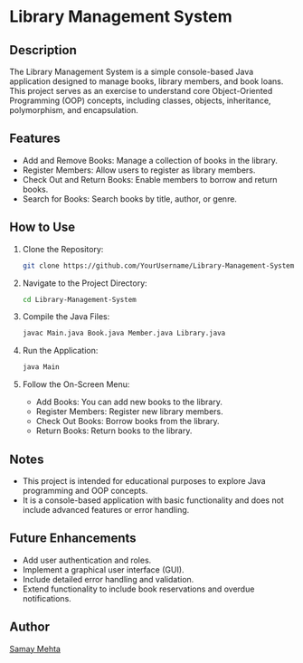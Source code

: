 # Library Management System

## Description

The Library Management System is a simple console-based Java application designed to manage books, library members, and book loans. This project serves as an exercise to understand core Object-Oriented Programming (OOP) concepts, including classes, objects, inheritance, polymorphism, and encapsulation.

## Features

- Add and Remove Books: Manage a collection of books in the library.
- Register Members: Allow users to register as library members.
- Check Out and Return Books: Enable members to borrow and return books.
- Search for Books: Search books by title, author, or genre.

## How to Use

1. Clone the Repository:
   ```bash
   git clone https://github.com/YourUsername/Library-Management-System.git
   ```

2. Navigate to the Project Directory:
   ```bash
   cd Library-Management-System
   ```

3. Compile the Java Files:
   ```bash
   javac Main.java Book.java Member.java Library.java
   ```

4. Run the Application:
   ```bash
   java Main
   ```

5. Follow the On-Screen Menu:
   - Add Books: You can add new books to the library.
   - Register Members: Register new library members.
   - Check Out Books: Borrow books from the library.
   - Return Books: Return books to the library.

## Notes

- This project is intended for educational purposes to explore Java programming and OOP concepts.
- It is a console-based application with basic functionality and does not include advanced features or error handling.

## Future Enhancements

- Add user authentication and roles.
- Implement a graphical user interface (GUI).
- Include detailed error handling and validation.
- Extend functionality to include book reservations and overdue notifications.

## Author

[Samay Mehta](https://github.com/Samay42)

